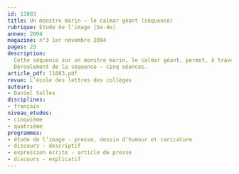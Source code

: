 ```yaml
---
id: 11083
title: Un monstre marin – le calmar géant (séquence)
rubrique: Étude de l’image [5e-4e]  
annee: 2004
magazine: n°3 1er novembre 2004
pages: 23
description: 
  Cette séquence sur un monstre marin, le calmar géant, permet, à travers des textes variés (romans, textes de vulgarisation scientifique, textes documentaires, articles de presse) et des dessins de presse d’aborder plusieurs objectifs avec les élèves – développer l’étude de la description, découvrir les formes du discours explicatif, comprendre que le déchiffrement des images présuppose des savoirs référentiels, observer le circuit de l’information, de la dépêche à l’article, écrire un article et, enfin, former l’esprit critique.
  Déroulement de la séquence – cinq séances.
article_pdf: 11083.pdf
revue: L’école des lettres des collèges
auteurs:
- Daniel Salles
disciplines:
- français
niveau_etudes:
- cinquième
- quatrième
programmes:
- étude de l’image - presse, dessin d’humour et caricature
- discours - descriptif
- expression écrite - article de presse
- discours - explicatif
---
```

